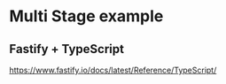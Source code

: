 # Multi Stage example

## Fastify + TypeScript

https://www.fastify.io/docs/latest/Reference/TypeScript/

